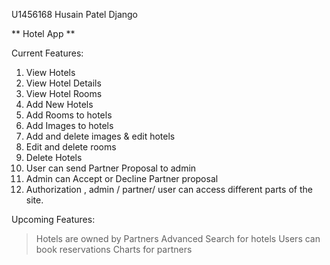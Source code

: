 U1456168
Husain Patel
Django

** Hotel App **

Current Features:

1. View Hotels
2. View Hotel Details
3. View Hotel Rooms
4. Add New Hotels
5. Add Rooms to hotels
6. Add Images to hotels
7. Add and delete images & edit hotels
8. Edit and delete rooms
9. Delete Hotels
10. User can send Partner Proposal to admin
11. Admin can Accept or Decline Partner proposal
12. Authorization , admin / partner/ user can access different parts of the site.


Upcoming Features:
> Hotels are owned by Partners
> Advanced Search for hotels
> Users can book reservations
> Charts for partners

